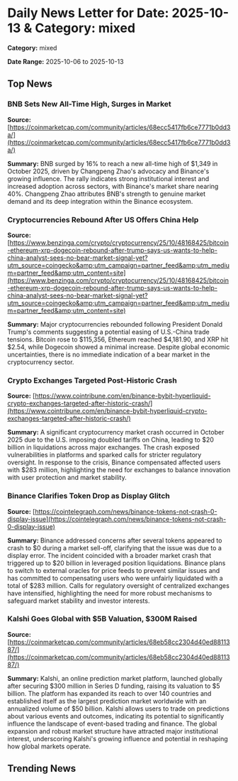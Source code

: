 
# Daily News Letter for Date: 2025-10-13 & Category: mixed

**Category:** mixed

**Date Range:** 2025-10-06 to 2025-10-13

## Top News
    
### BNB Sets New All-Time High, Surges in Market
**Source:** [https://coinmarketcap.com/community/articles/68ecc5417fb6ce7771b0dd3a/](https://coinmarketcap.com/community/articles/68ecc5417fb6ce7771b0dd3a/)

**Summary:** 
BNB surged by 16% to reach a new all-time high of $1,349 in October 2025, driven by Changpeng Zhao's advocacy and Binance's growing influence. The rally indicates strong institutional interest and increased adoption across sectors, with Binance's market share nearing 40%. Changpeng Zhao attributes BNB's strength to genuine market demand and its deep integration within the Binance ecosystem.
    
### Cryptocurrencies Rebound After US Offers China Help
**Source:** [https://www.benzinga.com/crypto/cryptocurrency/25/10/48168425/bitcoin-ethereum-xrp-dogecoin-rebound-after-trump-says-us-wants-to-help-china-analyst-sees-no-bear-market-signal-yet?utm_source=coingecko&amp;utm_campaign=partner_feed&amp;utm_medium=partner_feed&amp;utm_content=site](https://www.benzinga.com/crypto/cryptocurrency/25/10/48168425/bitcoin-ethereum-xrp-dogecoin-rebound-after-trump-says-us-wants-to-help-china-analyst-sees-no-bear-market-signal-yet?utm_source=coingecko&amp;utm_campaign=partner_feed&amp;utm_medium=partner_feed&amp;utm_content=site)

**Summary:** 
Major cryptocurrencies rebounded following President Donald Trump's comments suggesting a potential easing of U.S.-China trade tensions. Bitcoin rose to $115,356, Ethereum reached $4,181.90, and XRP hit $2.54, while Dogecoin showed a minimal increase. Despite global economic uncertainties, there is no immediate indication of a bear market in the cryptocurrency sector.
    
### Crypto Exchanges Targeted Post-Historic Crash
**Source:** [https://www.cointribune.com/en/binance-bybit-hyperliquid-crypto-exchanges-targeted-after-historic-crash/](https://www.cointribune.com/en/binance-bybit-hyperliquid-crypto-exchanges-targeted-after-historic-crash/)

**Summary:** 
A significant cryptocurrency market crash occurred in October 2025 due to the U.S. imposing doubled tariffs on China, leading to $20 billion in liquidations across major exchanges. The crash exposed vulnerabilities in platforms and sparked calls for stricter regulatory oversight. In response to the crisis, Binance compensated affected users with $283 million, highlighting the need for exchanges to balance innovation with user protection and market stability.
    
### Binance Clarifies Token Drop as Display Glitch
**Source:** [https://cointelegraph.com/news/binance-tokens-not-crash-0-display-issue](https://cointelegraph.com/news/binance-tokens-not-crash-0-display-issue)

**Summary:** 
Binance addressed concerns after several tokens appeared to crash to $0 during a market sell-off, clarifying that the issue was due to a display error. The incident coincided with a broader market crash that triggered up to $20 billion in leveraged position liquidations. Binance plans to switch to external oracles for price feeds to prevent similar issues and has committed to compensating users who were unfairly liquidated with a total of $283 million. Calls for regulatory oversight of centralized exchanges have intensified, highlighting the need for more robust mechanisms to safeguard market stability and investor interests.
    
### Kalshi Goes Global with $5B Valuation, $300M Raised
**Source:** [https://coinmarketcap.com/community/articles/68eb58cc2304d40ed8811387/](https://coinmarketcap.com/community/articles/68eb58cc2304d40ed8811387/)

**Summary:** 
Kalshi, an online prediction market platform, launched globally after securing $300 million in Series D funding, raising its valuation to $5 billion. The platform has expanded its reach to over 140 countries and established itself as the largest prediction market worldwide with an annualized volume of $50 billion. Kalshi allows users to trade on predictions about various events and outcomes, indicating its potential to significantly influence the landscape of event-based trading and finance. The global expansion and robust market structure have attracted major institutional interest, underscoring Kalshi's growing influence and potential in reshaping how global markets operate.
    
## Trending News
